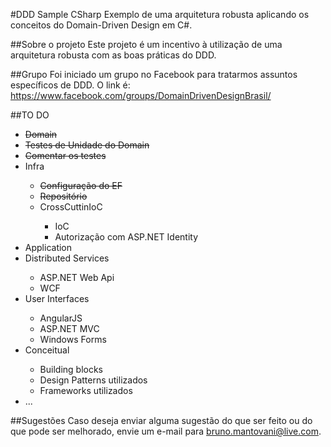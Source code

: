 #DDD Sample CSharp
Exemplo de uma arquitetura robusta aplicando os conceitos do Domain-Driven Design em C#.

##Sobre o projeto
Este projeto é um incentivo à utilização de uma arquitetura robusta com as boas práticas do DDD.

##Grupo
Foi iniciado um grupo no Facebook para tratarmos assuntos específicos de DDD.
O link é: https://www.facebook.com/groups/DomainDrivenDesignBrasil/

##TO DO
<ul>
  <li><strike>Domain</strike></li>
  <li><strike>Testes de Unidade do Domain</strike></li>
  <li><strike>Comentar os testes</strike></li>
  <li>Infra</li>
  <ul>
    <li><strike>Configuração do EF</strike></li>
    <li><strike>Repositório</strike></li>
    <li>CrossCuttinIoC</li>
    <ul>
      <li>IoC</li>
      <li>Autorização com ASP.NET Identity</li>
    </ul>
  </ul>
  <li>Application</li>
  <li>Distributed Services</li>
  <ul>
    <li>ASP.NET Web Api</li>
    <li>WCF</li>
  </ul>
  <li>User Interfaces</li>
  <ul>
    <li>AngularJS</li>
    <li>ASP.NET MVC</li>
    <li>Windows Forms</li>
  </ul>
  <li>Conceitual</li>
  <ul>
    <li>Building blocks</li>
    <li>Design Patterns utilizados</li>
    <li>Frameworks utilizados</li>
  </ul>
  <li>...</li>
</ul>

##Sugestões
Caso deseja enviar alguma sugestão do que ser feito ou do que pode ser melhorado, envie um e-mail para bruno.mantovani@live.com.
